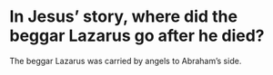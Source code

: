 # In Jesus’ story, where did the beggar Lazarus go after he died?

The beggar Lazarus was carried by angels to Abraham’s side.
